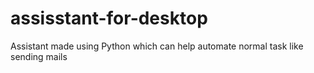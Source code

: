 # assisstant-for-desktop
Assistant made using Python which can help automate normal task like sending mails
